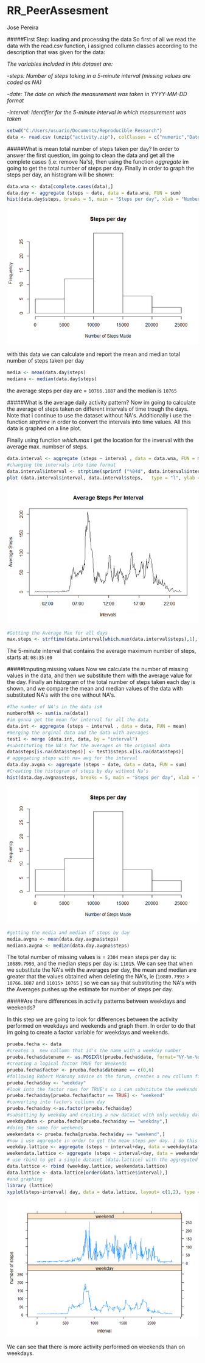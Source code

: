 # RR_PeerAssesment
Jose Pereira  


#####First Step: loading and processing the data
So first of all we read the data with the read.csv function, i assigned collumn classes according to the description that was given for the data:

*The variables included in this dataset are:*

-*steps: Number of steps taking in a 5-minute interval (missing values are coded as NA)*

-*date: The date on which the measurement was taken in YYYY-MM-DD format*

-*interval: Identifier for the 5-minute interval in which measurement was taken*


```r
setwd("C:/Users/usuario/Documents/Reproducible Research")
data <- read.csv (unzip("activity.zip"), colClasses = c("numeric","Date","numeric"))
```
#####What is mean total number of steps taken per day?
In order to answer the first question, im going to clean the data and get all the complete cases (i.e: remove Na's), then using the function *aggregate* im going to get the total number of steps per day. Finally in order to graph the steps per day, an histogram will be shown:

```r
data.wna <- data[complete.cases(data),]
data.day <- aggregate (steps ~ date, data = data.wna, FUN = sum)
hist(data.day$steps, breaks = 5, main = "Steps per day", xlab = "Number of Steps Made")
```

![plot of chunk unnamed-chunk-2](./PA1_template_files/figure-html/unnamed-chunk-2.png) 

with this data we can calculate and report the mean and median total number of steps taken per day

```r
media <- mean(data.day$steps)
mediana <- median(data.day$steps)
```
the average steps per day are = `10766.1887` and the median is `10765`

#####What is the average daily activity pattern?
Now im going to calculate the average of steps taken on different intervals of time trough the days. Note that i continue to use the dataset without NA's. Additionally i use the function *strptime* in order to convert the intervals into time values. All this data is graphed on a line plot.

Finally using function *which.max* i get the location for the inverval with the average max. numbser of steps.


```r
data.interval <- aggregate (steps ~ interval , data = data.wna, FUN = mean)
#changing the intervals into time format
data.interval$interval <- strptime(sprintf ("%04d", data.interval$interval ), "%H%M")
plot (data.interval$interval, data.interval$steps,   type = "l", ylab = "Average Steps", xlab = "Intervals", main =  "Average Steps Per Interval")
```

![plot of chunk unnamed-chunk-4](./PA1_template_files/figure-html/unnamed-chunk-4.png) 

```r
#Getting the Average Max for all days
max.steps <- strftime(data.interval[which.max(data.interval$steps),1],format="%H:%M:%S")
```

The 5-minute interval that contains the average maximum number of steps, starts at: `08:35:00`

#####Imputing missing values
Now we calculate the number of missing values in the data, and then we substitute them with the average value for the day. Finally an histogram of the total number of steps taken each day is shown, and we compare the mean and median values of the data with substituted NA's with the one without NA's.


```r
#The number of NA's in the data is#
numberofNA <- sum(is.na(data))
#im gonna get the mean for interval for all the data
data.int <- aggregate (steps ~ interval , data = data, FUN = mean)
#merging the orginal data and the data with averages
test1 <- merge (data.int, data, by = "interval")
#substituting the NA's for the averages on the original data
data$steps[is.na(data$steps)] <- test1$steps.x[is.na(data$steps)]  
# aggegating steps with na= avg for the interval
data.day.avgna <- aggregate (steps ~ date, data = data, FUN = sum)
#Creating the histogram of steps by day without Na's
hist(data.day.avgna$steps, breaks = 5, main = "Steps per day", xlab = "Number of Steps Made")
```

![plot of chunk unnamed-chunk-5](./PA1_template_files/figure-html/unnamed-chunk-5.png) 

```r
#getting the media and median of steps by day
media.avgna <- mean(data.day.avgna$steps)
mediana.avgna <- median(data.day.avgna$steps)
```

The total number of missing values is = `2304`  mean steps per day is: `10889.7993`, and the median steps per day is: `11015`. We can see that when we substitute the NA's with the averages per day, the mean and median are greater that the values obtained when deleting the NA's, ie (`10889.7993` > `10766.1887` and `11015`> `10765` ) so we can say that substituting the NA's with the Averages pushes up the estimate for number of steps per day. 

#####Are there differences in activity patterns between weekdays and weekends?

In this step we are going to look for differences between the activity performed on weekdays and weekends and graph them. In order to do that im going to create a factor variable for weekdays and weekends.  


```r
prueba.fecha <- data
#creates a  new collumn that id's the name with a weekday number
prueba.fecha$datename <- as.POSIXlt(prueba.fecha$date, format='%Y-%m-%d')$wday
#creating a logical factor TRUE for Weekends
prueba.fecha$factor <- prueba.fecha$datename == c(0,6)
#following Robert McAnany advice on the forum, creates a new collumn filled with "weekdays"
prueba.fecha$day <- "weekday"
#look into the factor rows for TRUE's so i can substitute the weekends
prueba.fecha$day[prueba.fecha$factor == TRUE] <- "weekend"
#converting into factors collumn day
prueba.fecha$day <-as.factor(prueba.fecha$day)
#subsetting by weekday and creating a new dataset with only weekday data
weekdaydata <- prueba.fecha[prueba.fecha$day == "weekday",] 
#doing the same for weekends
weekendata <- prueba.fecha[prueba.fecha$day == "weekend",]
#now i use aggregate in order to get the mean steps per day. i do this for weekdays and weekends
weekday.lattice <- aggregate (steps ~ interval+day, data = weekdaydata, FUN = mean)
weekendata.lattice <- aggregate (steps ~ interval+day, data = weekendata, FUN = mean)
# use rbind to get a single dataset (data.lattice) with the aggregated data and order the new dataset
data.lattice <- rbind (weekday.lattice, weekendata.lattice)
data.lattice <- data.lattice[order(data.lattice$interval),]
#and graphing
library (lattice)
xyplot(steps~interval| day, data = data.lattice, layout= c(1,2), type = "l", ylab = "number of steps")
```

![plot of chunk unnamed-chunk-6](./PA1_template_files/figure-html/unnamed-chunk-6.png) 

We can see that there is more activity performed on weekends than on weekdays.

